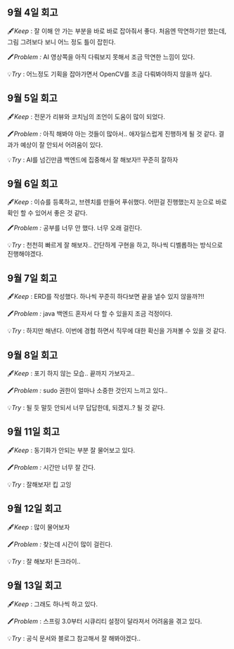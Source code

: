 ## 9월 4일 회고

🖋️*Keep* : 잘 이해 안 가는 부분을 바로 바로 잡아줘서 좋다. 처음엔 막연하기만 했는데, 그림 그려보다 보니 어느 정도 틀이 잡힌다.

🖍️*Problem :* AI 영상쪽을 아직 다뤄보지 못해서 조금 막연한 느낌이 있다.

💡*Try* :  어느정도 기획을 잡아가면서 OpenCV를 조금 다뤄봐야하지 않을까 싶다.

## 9월 5일 회고

🖋️*Keep* : 전문가 리뷰와 코치님의 조언이 도움이 많이 되었다. 

🖍️*Problem :* 아직 해봐야 아는 것들이 많아서.. 애자일스럽게 진행하게 될 것 같다. 결과가 예상이 잘 안되서 어려움이 있다.

💡*Try* :  AI를 넘긴만큼 백엔드에 집중해서 잘 해보자!! 꾸준히 잘하자

## 9월 6일 회고

🖋️*Keep* : 이슈를 등록하고, 브렌치를 만들어 푸쉬했다. 어떤걸 진행했는지 눈으로 바로 확인 할 수 있어서 좋은 것 같다.

🖍️*Problem :* 공부를 너무 안 했다. 너무 오래 걸린다. 

💡*Try* : 천천히 빠르게 잘 해보자.. 간단하게 구현을 하고, 하나씩 디벨롭하는 방식으로 진행해야겠다.

## 9월 7일 회고

🖋️*Keep* :  ERD를 작성했다. 하나씩 꾸준히 하다보면 끝을 낼수 있지 않을까?!!

🖍️*Problem :* java 백엔드 혼자서 다 할 수 있을지 조금 걱정이다.

💡*Try* : 하지만 해낸다. 이번에 경험 하면서 직무에 대한 확신을 가져볼 수 있을 것 같다.

## 9월 8일 회고

🖋️*Keep* : 포기 하지 않는 모습.. 끝까지 가보자고..

🖍️*Problem :* sudo 권한이 얼마나 소중한 것인지 느끼고 있다.. 

💡*Try* : 될 듯 말듯 안되서 너무 답답한데, 되겠지..? 될 것 같다.


## 9월 11일 회고

🖋️*Keep* : 동기화가 안되는 부분 잘 물어보고 있다. 

🖍️*Problem :* 시간만 너무 잘 간다.

💡*Try* : 잘해보자! 킵 고잉

## 9월 12일 회고

🖋️*Keep* : 많이 물어보자

🖍️*Problem :* 찾는데 시간이 많이 걸린다.  

💡*Try* : 잘 해보자! 돈크라이..

## 9월 13일 회고

🖋️*Keep* : 그래도 하나씩 하고 있다.

🖍️*Problem* : 스프링 3.0부터 시큐리티 설정이 달라져서 어려움을 겪고 있다.

💡*Try* : 공식 문서와 블로그 참고해서 잘 해봐야겠다..
